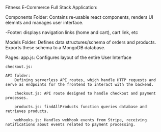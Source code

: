 
Fitness E-Commerce Full Stack Application:

Components Folder:
    Contains re-usable react components, renders UI elemnts and manages user interface. 

-Footer: 
    displays navigation links (home and cart), cart link, etc


Models Folder:
    Defines data structures/schema of orders and products. Exports these schema to a MongoDB database. 

Pages:
    app.js: Configures layout of the entire User Interface

    checkout.js:

    API folder:
        Defining serverless API routes, which handle HTTP requests and serve as endpoints for the frontend to interact with the backend.

        checkout.js: API route designed to handle checkout and payment processes.

        products.js: findAllProducts function queries database and retrieves products.
        
        webhooks.js: Handles webhook events from Stripe, receiving notifications about events related to payment processing.


